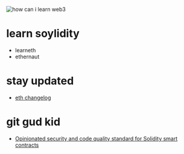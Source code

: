 ![how can i learn web3](https://user-images.githubusercontent.com/87545449/192098310-64969957-1f1d-4b78-a2cf-232b87497752.png)

# learn soylidity
- learneth
- ethernaut

# stay updated
- [eth changelog](https://github.com/ethereum/solidity/blob/develop/Changelog.md)

# git gud kid
- [Opinionated security and code quality standard for Solidity smart contracts](https://github.com/transmissions11/solcurity)

